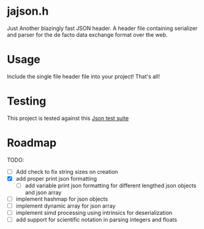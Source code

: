 # jajson.h 

Just Another blazingly fast JSON header. A header file containing serializer and parser for the de facto data exchange format over the web.

# Usage

Include the single file header file into your project! That's all!

# Testing

This project is tested against this [Json test suite](https://github.com/nst/JSONTestSuite)

# Roadmap

TODO:
- [ ] Add check to fix string sizes on creation
- [x] add proper print json formatting
    - [ ] add variable print json formatting for different lengthed json objects and json array
- [ ] implement hashmap for json objects
- [ ] implement dynamic array for json array
- [ ] implement simd processing using intrinsics for deserialization
- [ ] add support for scientific notation in parsing integers and floats
